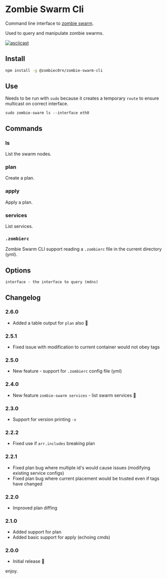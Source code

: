 # Zombie Swarm Cli

Command line interface to [zombie swarm]().

Used to query and manipulate zombie swarms.

[![asciicast](https://asciinema.org/a/3gdyjmwyg19iflktg51l30dpw.png)](https://asciinema.org/a/3gdyjmwyg19iflktg51l30dpw)

## Install

```sh
npm install -g @zombiec0rn/zombie-swarm-cli
```

## Use

Needs to be run with `sudo` because it creates a temporary `route` to ensure multicast on correct interface.

```
sudo zombie-swarm ls --interface eth0
```

## Commands

### ls

List the swarm nodes.

### plan

Create a plan.

### apply

Apply a plan.

### services

List services.

### `.zombierc`

Zombie Swarm CLI support reading a `.zombierc` file in the current directory (yml).

## Options

```
interface - the interface to query (mdns)
```

## Changelog

### 2.6.0

* Added a table output for `plan` also :tada:

### 2.5.1

* Fixed issue with modification to current container would not obey tags

### 2.5.0

* New feature - support for `.zombierc` config file (yml)

### 2.4.0

* New feature `zombie-swarm services` - list swarm services :rocket:

### 2.3.0

* Support for version printing `-v` 

### 2.2.2

* Fixed use if `arr.includes` breaking plan

### 2.2.1

* Fixed plan bug where multiple id's would cause issues (modifying existing service configs)
* Fixed plan bug where current placement would be trusted even if tags have changed

### 2.2.0

* Improved plan diffing 

### 2.1.0

* Added support for plan
* Added basic support for apply (echoing cmds)

### 2.0.0

* Initial release :tada:

enjoy.
